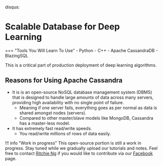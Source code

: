 disqus:

# Scalable Database for Deep Learning 

=== "Tools You Will Learn To Use"
    - Python
    - C++
    - Apache CassandraDB
    - BlazingSQL

This is a critical part of production deployment of deep learning algorithms.

## Reasons for Using Apache Cassandra
- It is is an open-source NoSQL database management system (DBMS) that is designed to handle large amounts of data across many servers, providing high availability with no single point of failure. 
    - Meaning if one server fails, everything goes as per normal as data is shared amongst nodes (servers).
    - Compared to other master/slave models like MongoDB, Cassandra has a master-less model.
- It has extremely fast read/write speeds.
    - You read/write millions of rows of data easily.

!!! info "Work in progress"
    This open-source portion is still a work in progress. Stay tuned while we gradually upload our tutorials and notes. Feel free to contact [Ritchie Ng](https://www.ritchieng.com/) if you would like to contribute via our [Facebook](https://www.facebook.com/DeepLearningWizard/) page.
 